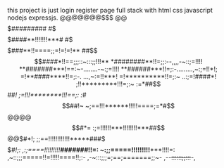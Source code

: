 this project is just login register page full stack with html css javascript nodejs expressjs.
                             @@@@@@@$$$
                         $@@$$$$$$#########
                      #$$$$$$####**!!!!!!!***#
                    #$$$$$$###**!!====;;=!=!=!**
                   ##$$$$####*!!==;;;::~:::;;!!!**
                  *########**!!=;;:--,,,,-~::;=!!!!
                 **#######***!==:~-........-~:;=!!!!
                 **######***!!=;:-.........,~:;=!!*!;
                =!**####****!!=;:-.     ...,~:=!!***!
                =!**********!!=;:~       ..:;=!####*!
                ;!!*********!!!=;:~       :=*##$$##*!
                ;=!!!********!!!==;:     :*#$$$$$$##!~
                ~;==!!!******!!!!!====;=*#$$@@@@$$#*=
                 :;=!!!!!!***!!!!!!!!***##$$$@@$$#*!;
                  ;;==!!!!!!!!!!!!*****###$$$$$$#*!;:
                  ,:;====!!!!!!!!!******#######*!!=:
                    ~:;;=====!!!!!!!!!*******!!!!=:
                     ,~::;;;=====!!=!!!!!====!!;:-
                       ,-~:::;;;=;==;=======;;~-
                          ,--~~::::::;;:::~~-,